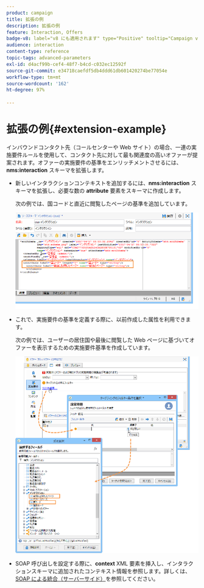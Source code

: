 ```yaml
---
product: campaign
title: 拡張の例
description: 拡張の例
feature: Interaction, Offers
badge-v8: label="v8 にも適用されます" type="Positive" tooltip="Campaign v8 にも適用されます"
audience: interaction
content-type: reference
topic-tags: advanced-parameters
exl-id: d4acf99b-cef4-48f7-b4cd-c032ec12592f
source-git-commit: e34718caefdf5db4ddd61db601420274be77054e
workflow-type: tm+mt
source-wordcount: '162'
ht-degree: 97%

---
```


# 拡張の例{#extension-example}



インバウンドコンタクト先（コールセンターや Web サイト）の場合、一連の実施要件ルールを使用して、コンタクト先に対して最も関連度の高いオファーが提案されます。オファーの実施要件の基準をエンリッチメントさせるには、**nms:interaction** スキーマを拡張します。

* 新しいインタラクションコンテキストを追加するには、**nms:interaction** スキーマを拡張し、必要な数の **attribute** 要素をスキーマに作成します。

  次の例では、国コードと直近に閲覧したページの基準を追加しています。

  ![](assets/s_ncs_configuration_offer_schemas.png)

* これで、実施要件の基準を定義する際に、以前作成した属性を利用できます。

  次の例では、ユーザーの居住国や最後に閲覧した Web ページに基づいてオファーを表示するための実施要件基準を作成しています。

  ![](assets/s_ncs_configuration_offer_context.png)

* SOAP 呼び出しを設定する際に、**context** XML 要素を挿入し、インタラクションスキーマに追加されたコンテキスト情報を参照します。詳しくは、[SOAP による統合（サーバーサイド）](../../interaction/using/integration-via-soap-server-side.md)を参照してください。
